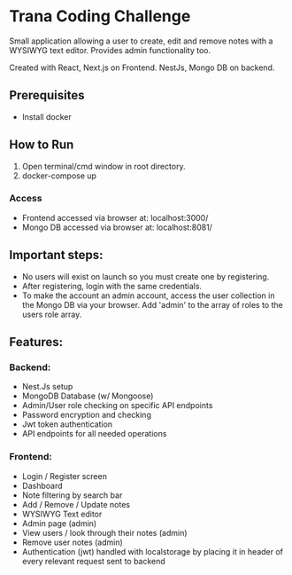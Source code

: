 # Trana Coding Challenge

Small application allowing a user to create, edit and remove notes with a WYSIWYG text editor. Provides admin functionality too.

Created with React, Next.js on Frontend. NestJs, Mongo DB on backend.

## Prerequisites

- Install docker

## How to Run

1. Open terminal/cmd window in root directory.
2. docker-compose up

### Access
- Frontend accessed via browser at: localhost:3000/
- Mongo DB accessed via browser at: localhost:8081/


## Important steps:

- No users will exist on launch so you must create one by registering. 
- After registering, login with the same credentials. 
- To make the account an admin account, access the user collection in the Mongo DB via your browser. Add 'admin' to the array of roles to the users role array.


## Features:
### Backend: 
- Nest.Js setup
- MongoDB Database (w/ Mongoose)
- Admin/User role checking on specific API endpoints
- Password encryption and checking 
- Jwt token authentication 
- API endpoints for all needed operations

### Frontend:
- Login / Register screen
- Dashboard
- Note filtering by search bar
- Add / Remove / Update notes
- WYSIWYG Text editor
- Admin page (admin)
- View users / look through their notes (admin)
- Remove user notes (admin)
- Authentication (jwt) handled with localstorage by placing it in header of every relevant request sent to backend



